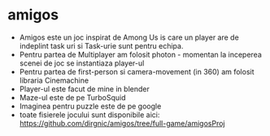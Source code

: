 # amigos

- Amigos este un joc inspirat de Among Us is care un player are de indeplint task uri si Task-urie sunt pentru echipa.
- Pentru partea de Multiplayer am folosit photon - momentan la inceperea scenei de joc se instantiaza player-ul
- Pentru partea de first-person si camera-movement (in 360) am folosit libraria Cinemachine
- Player-ul este facut de mine in blender
- Maze-ul este de pe TurboSquid
- Imaginea pentru puzzle este de pe google
- toate fisierele jocului sunt disponibile aici: https://github.com/dirgnic/amigos/tree/full-game/amigosProj
